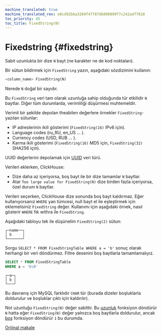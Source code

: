 ```yaml
---
machine_translated: true
machine_translated_rev: e8cd92bba3269f47787db090899f7c242adf7818
toc_priority: 45
toc_title: FixedString(N)
---
```


# Fixedstring {#fixedstring}

Sabit uzunlukta bir dize `N` bayt (ne karakter ne de kod noktaları).

Bir sütun bildirmek için `FixedString` yazın, aşağıdaki sözdizimini kullanın:

``` sql
<column_name> FixedString(N)
```

Nerede `N` doğal bir sayıdır.

Bu `FixedString` veri tam olarak uzunluğa sahip olduğunda tür etkilidir `N` baytlar. Diğer tüm durumlarda, verimliliği düşürmesi muhtemeldir.

Verimli bir şekilde depolan theabilen değerlere örnekler `FixedString`- yazılan sütunlar:

-   IP adreslerinin ikili gösterimi (`FixedString(16)` IPv6 için).
-   Language codes (ru\_RU, en\_US … ).
-   Currency codes (USD, RUB … ).
-   Karma ikili gösterimi (`FixedString(16)` MD5 için, `FixedString(32)` SHA256 için).

UUID değerlerini depolamak için [UUID](uuid.md) veri türü.

Verileri eklerken, ClickHouse:

-   Dize daha az içeriyorsa, boş bayt ile bir dize tamamlar `N` baytlar.
-   Atar `Too large value for FixedString(N)` dize birden fazla içeriyorsa, özel durum `N` baytlar.

Verileri seçerken, ClickHouse dize sonunda boş bayt kaldırmaz. Eğer kullanıyorsanız `WHERE` yan tümcesi, null bayt el ile eşleştirmek için eklemelisiniz `FixedString` değer. Kullanımı için aşağıdaki örnek, nasıl gösterir `WHERE` fık withra ile `FixedString`.

Aşağıdaki tabloyu tek ile düşünelim `FixedString(2)` sütun:

``` text
┌─name──┐
│ b     │
└───────┘
```

Sorgu `SELECT * FROM FixedStringTable WHERE a = 'b'` sonuç olarak herhangi bir veri döndürmez. Filtre desenini boş baytlarla tamamlamalıyız.

``` sql
SELECT * FROM FixedStringTable
WHERE a = 'b\0'
```

``` text
┌─a─┐
│ b │
└───┘
```

Bu davranış için MySQL farklıdır `CHAR` tür (burada dizeler boşluklarla doldurulur ve boşluklar çıktı için kaldırılır).

Not uzunluğu `FixedString(N)` değer sabittir. Bu [uzunluk](../../sql_reference/functions/array_functions.md#array_functions-length) fonksiyon döndürür `N` hatta eğer `FixedString(N)` değer yalnızca boş baytlarla doldurulur, ancak [boş](../../sql_reference/functions/string_functions.md#empty) fonksiyon döndürür `1` bu durumda.

[Orijinal makale](https://clickhouse.tech/docs/en/data_types/fixedstring/) <!--hide-->
